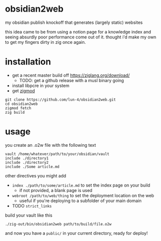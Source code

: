 # obsidian2web

my obsidian publish knockoff that generates (largely static) websites

this idea came to be from using a notion page for a knowledge index and
seeing absurdly poor performance come out of it. thought i'd make my own to
get my fingers dirty in zig once again.

# installation

- get a recent master build off https://ziglang.org/download/
  - TODO: get a github release with a musl binary going
- install libpcre in your system
- get [zigmod](https://github.com/nektro/zigmod/releases)

```
git clone https://github.com/lun-4/obsidian2web.git
cd obsidian2web
zigmod fetch
zig build
```

# usage

you create an .o2w file with the following text

```
vault /home/whatever/path/to/your/obsidian/vault
include ./directory1
include ./directory2
include ./Some article.md
```

other directives you might add

- `index ./path/to/some/article.md` to set the index page on your build
  - if not provided, a blank page is used
- `webroot /path/to/web/thing` to set the deployment location on the web
  - useful if you're deploying to a subfolder of your main domain
- TODO `strict_links`

build your vault like this

```
./zig-out/bin/obsidian2web path/to/build/file.o2w
```

and now you have a `public/` in your current directory, ready for deploy!
